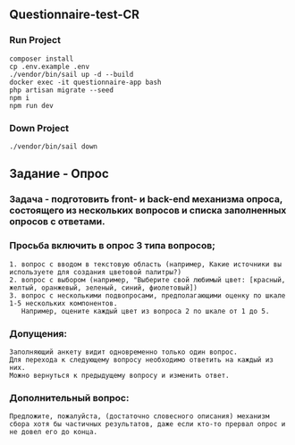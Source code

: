 ## Questionnaire-test-CR

### Run Project

```
composer install
cp .env.example .env
./vendor/bin/sail up -d --build
docker exec -it questionnaire-app bash
php artisan migrate --seed
npm i
npm run dev
```

### Down Project

```
./vendor/bin/sail down
```

## Задание - Опрос

### Задача - подготовить front- и back-end механизма опроса, состоящего из нескольких вопросов и списка заполненных опросов с ответами.

### Просьба включить в опрос 3 типа вопросов;

```
1. вопрос с вводом в текстовую область (например, Какие источники вы используете для создания цветовой палитры?)
2. вопрос с выбором (например, "Выберите свой любимый цвет: [красный, желтый, оранжевый, зеленый, синий, фиолетовый])
3. вопрос с несколькими подвопросами, предполагающими оценку по шкале 1-5 нескольких компонентов.
   Например, оцените каждый цвет из вопроса 2 по шкале от 1 до 5.
```

### Допущения:

```
Заполняющий анкету видит одновременно только один вопрос.
Для перехода к следующему вопросу необходимо ответить на каждый из них.
Можно вернуться к предыдущему вопросу и изменить ответ.
```

### Дополнительный вопрос:

```
Предложите, пожалуйста, (достаточно словесного описания) механизм сбора хотя бы частичных результатов, даже если кто-то прервал опрос и не довел его до конца.
```
